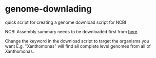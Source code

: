 # genome-downlading
quick script for creating a genome download script for NCBI

NCBI Assembly summary needs to be downloaded first from [here](ftp://ftp.ncbi.nlm.nih.gov/genomes/refseq/bacteria/assembly_summary.txt).

Change the keyword in the download script to target the organisms you want E.g. "Xanthomonas" will find all complete level genomes from all of Xanthomonas.
